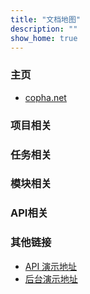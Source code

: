 ```yaml
---
title: "文档地图"
description: ""
show_home: true
---
```


### 主页
- [copha.net](https://copha.net)

### 项目相关

### 任务相关

### 模块相关

### API相关

### 其他链接

- [API 演示地址](https://api.demo.copha.net)
- [后台演示地址](https://admin.demo.copha.net)
